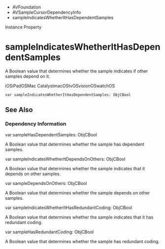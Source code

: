

- AVFoundation
- AVSampleCursorDependencyInfo
-  sampleIndicatesWhetherItHasDependentSamples 

Instance Property

# sampleIndicatesWhetherItHasDependentSamples

A Boolean value that determines whether the sample indicates if other samples depend on it.

iOSiPadOSMac CatalystmacOStvOSvisionOSwatchOS

``` source
var sampleIndicatesWhetherItHasDependentSamples: ObjCBool
```

## See Also

### Dependency Information

var sampleHasDependentSamples: ObjCBool

A Boolean value that determines whether the sample has dependent samples.

var sampleIndicatesWhetherItDependsOnOthers: ObjCBool

A Boolean value that determines whether the sample indicates that it depends on other samples.

var sampleDependsOnOthers: ObjCBool

A Boolean value that determines whether the sample depends on other samples.

var sampleIndicatesWhetherItHasRedundantCoding: ObjCBool

A Boolean value that determines whether the sample indicates that it has redundant coding.

var sampleHasRedundantCoding: ObjCBool

A Boolean value that determines whether the sample has redundant coding.

